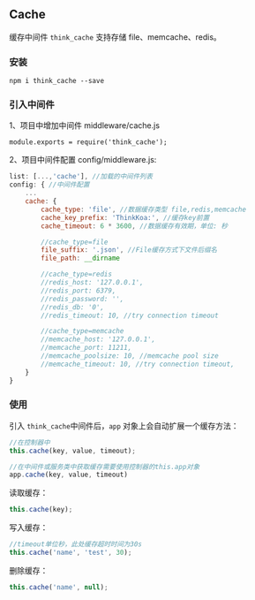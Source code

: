 ## Cache

缓存中间件 `think_cache` 支持存储 file、memcache、redis。

### 安装

```
npm i think_cache --save
```

### 引入中间件

1、项目中增加中间件 middleware/cache.js
```
module.exports = require('think_cache');
```

2、项目中间件配置 config/middleware.js:

```js
list: [...,'cache'], //加载的中间件列表
config: { //中间件配置
    ...
    cache: {
        cache_type: 'file', //数据缓存类型 file,redis,memcache
        cache_key_prefix: 'ThinkKoa:', //缓存key前置
        cache_timeout: 6 * 3600, //数据缓存有效期，单位: 秒

        //cache_type=file
        file_suffix: '.json', //File缓存方式下文件后缀名
        file_path: __dirname

        //cache_type=redis
        //redis_host: '127.0.0.1',
        //redis_port: 6379,
        //redis_password: '',
        //redis_db: '0',
        //redis_timeout: 10, //try connection timeout

        //cache_type=memcache
        //memcache_host: '127.0.0.1',
        //memcache_port: 11211,
        //memcache_poolsize: 10, //memcache pool size
        //memcache_timeout: 10, //try connection timeout,
    }
}

```
### 使用

引入 `think_cache`中间件后，`app` 对象上会自动扩展一个缓存方法：

```js
//在控制器中
this.cache(key, value, timeout);

//在中间件或服务类中获取缓存需要使用控制器的this.app对象
app.cache(key, value, timeout)
```

读取缓存：

```js
this.cache(key);
```

写入缓存：

```js
//timeout单位秒，此处缓存超时时间为30s
this.cache('name', 'test', 30);
```

删除缓存：

```js
this.cache('name', null);
```